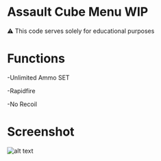 # Assault Cube Menu WIP

⚠️ This code serves solely for educational purposes

# Functions

-Unlimited Ammo SET

-Rapidfire

-No Recoil


# Screenshot

![alt text](https://i.imgur.com/fLr59GL.png)


